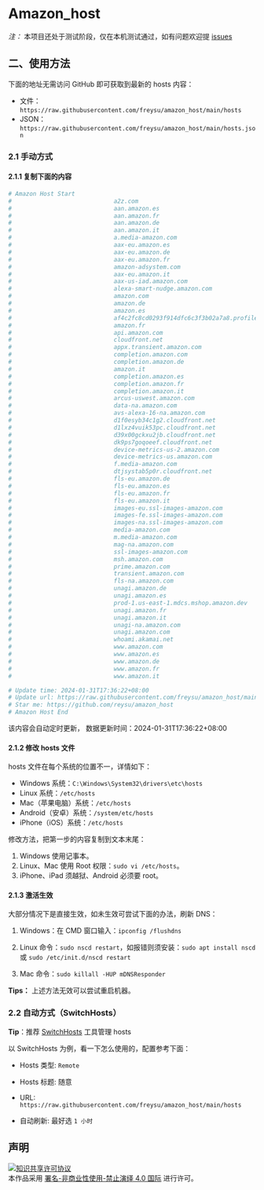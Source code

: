 # Amazon_host
*注：* 本项目还处于测试阶段，仅在本机测试通过，如有问题欢迎提 [issues](https://github.com/freysu/amazon_host/issues/new)


## 二、使用方法

下面的地址无需访问 GitHub 即可获取到最新的 hosts 内容：

- 文件：`https://raw.githubusercontent.com/freysu/amazon_host/main/hosts`
- JSON：`https://raw.githubusercontent.com/freysu/amazon_host/main/hosts.json`

### 2.1 手动方式

#### 2.1.1 复制下面的内容

```bash
# Amazon Host Start
#                             a2z.com
#                             aan.amazon.es
#                             aan.amazon.fr
#                             aan.amazon.de
#                             aan.amazon.it
#                             a.media-amazon.com
#                             aax-eu.amazon.es
#                             aax-eu.amazon.de
#                             aax-eu.amazon.fr
#                             amazon-adsystem.com
#                             aax-eu.amazon.it
#                             aax-us-iad.amazon.com
#                             alexa-smart-nudge.amazon.com
#                             amazon.com
#                             amazon.de
#                             amazon.es
#                             af4c2fc8cd0293f914dfc6c3f3b02a7a8.profile.lhr61-p2.cloudfront.net
#                             amazon.fr
#                             api.amazon.com
#                             cloudfront.net
#                             appx.transient.amazon.com
#                             completion.amazon.com
#                             completion.amazon.de
#                             amazon.it
#                             completion.amazon.es
#                             completion.amazon.fr
#                             completion.amazon.it
#                             arcus-uswest.amazon.com
#                             data-na.amazon.com
#                             avs-alexa-16-na.amazon.com
#                             d1f0esyb34c1g2.cloudfront.net
#                             d1lxz4vuik53pc.cloudfront.net
#                             d39x00gckxu2jb.cloudfront.net
#                             dk9ps7goqoeef.cloudfront.net
#                             device-metrics-us-2.amazon.com
#                             device-metrics-us.amazon.com
#                             f.media-amazon.com
#                             dtjsystab5p0r.cloudfront.net
#                             fls-eu.amazon.de
#                             fls-eu.amazon.es
#                             fls-eu.amazon.fr
#                             fls-eu.amazon.it
#                             images-eu.ssl-images-amazon.com
#                             images-fe.ssl-images-amazon.com
#                             images-na.ssl-images-amazon.com
#                             media-amazon.com
#                             m.media-amazon.com
#                             mag-na.amazon.com
#                             ssl-images-amazon.com
#                             msh.amazon.com
#                             prime.amazon.com
#                             transient.amazon.com
#                             fls-na.amazon.com
#                             unagi.amazon.de
#                             unagi.amazon.es
#                             prod-1.us-east-1.mdcs.mshop.amazon.dev
#                             unagi.amazon.fr
#                             unagi.amazon.it
#                             unagi-na.amazon.com
#                             unagi.amazon.com
#                             whoami.akamai.net
#                             www.amazon.com
#                             www.amazon.es
#                             www.amazon.de
#                             www.amazon.fr
#                             www.amazon.it

# Update time: 2024-01-31T17:36:22+08:00
# Update url: https://raw.githubusercontent.com/freysu/amazon_host/main/hosts
# Star me: https://github.com/reysu/amazon_host
# Amazon Host End

```

该内容会自动定时更新， 数据更新时间：2024-01-31T17:36:22+08:00

#### 2.1.2 修改 hosts 文件

hosts 文件在每个系统的位置不一，详情如下：
- Windows 系统：`C:\Windows\System32\drivers\etc\hosts`
- Linux 系统：`/etc/hosts`
- Mac（苹果电脑）系统：`/etc/hosts`
- Android（安卓）系统：`/system/etc/hosts`
- iPhone（iOS）系统：`/etc/hosts`

修改方法，把第一步的内容复制到文本末尾：

1. Windows 使用记事本。
2. Linux、Mac 使用 Root 权限：`sudo vi /etc/hosts`。
3. iPhone、iPad 须越狱、Android 必须要 root。

#### 2.1.3 激活生效
大部分情况下是直接生效，如未生效可尝试下面的办法，刷新 DNS：

1. Windows：在 CMD 窗口输入：`ipconfig /flushdns`

2. Linux 命令：`sudo nscd restart`，如报错则须安装：`sudo apt install nscd` 或 `sudo /etc/init.d/nscd restart`

3. Mac 命令：`sudo killall -HUP mDNSResponder`

**Tips：** 上述方法无效可以尝试重启机器。

### 2.2 自动方式（SwitchHosts）

**Tip**：推荐 [SwitchHosts](https://github.com/oldj/SwitchHosts) 工具管理 hosts

以 SwitchHosts 为例，看一下怎么使用的，配置参考下面：

- Hosts 类型: `Remote`

- Hosts 标题: 随意

- URL: `https://raw.githubusercontent.com/freysu/amazon_host/main/hosts`

- 自动刷新: 最好选 `1 小时`


## 声明
<a rel="license" href="https://creativecommons.org/licenses/by-nc-nd/4.0/deed.zh"><img alt="知识共享许可协议" style="border-width: 0" src="https://licensebuttons.net/l/by-nc-nd/4.0/88x31.png"></a><br>本作品采用 <a rel="license" href="https://creativecommons.org/licenses/by-nc-nd/4.0/deed.zh">署名-非商业性使用-禁止演绎 4.0 国际</a> 进行许可。
